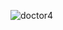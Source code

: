![doctor4](https://github.com/parkjaeon/parkjaeon.github.io/assets/136164779/5eb31293-3f0e-4009-952f-df316b5bc440)

